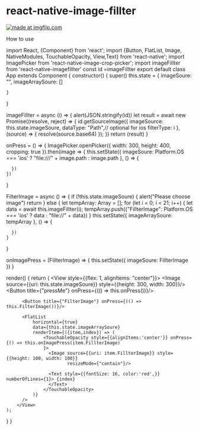 # react-native-image-fillter


<a href="https://imgflip.com/gif/3pbthc"><img src="https://i.imgflip.com/3pbthc.gif" title="made at imgflip.com"/></a>





How to use



import React, {Component} from 'react';
import {Button, FlatList, Image, NativeModules, TouchableOpacity, View,Text} from 'react-native';
import ImagePicker from 'react-native-image-crop-picker';
import imageFillter from 'react-native-imagefillter'
const id =imageFillter
export default class App extends Component {
  constructor() {
    super()
    this.state = {
      imageSoure: "",
      imageArraySoure: []

    }
  }

  imageFillter = async (i) => {
    alert(JSON.stringify(id))
    let result = await new Promise((resolve, reject) => {
      id.getSourceImage({
        imageSource: this.state.imageSoure,
        dataType: "Path",// optional for  ios
        filterType: i
      }, (source) => {
        resolve(source.base64)
      });
    })
    return (result)
  }

  onPress = () => {
    ImagePicker.openPicker({
      width: 300,
      height: 400,
      cropping: true
    }).then(image => {
      this.setState({
        imageSoure: Platform.OS === 'ios' ? "file:///" + image.path : image.path
      }, () => {

      })
    })
  }

  FilterImage = async () => {
    if (!this.state.imageSoure) {
      alert("Please choose image")
      return
    } else {
      let tempArray: Array<any> = [];
      for (let i = 0; i < 21; i++) {
        let data = await this.imageFillter(i);
        tempArray.push({"FillterImage": Platform.OS === 'ios' ? data : "file://" + data})
      }
      this.setState({
        imageArraySoure: tempArray
      }, () => {

      })
    }
  }

  onImagePress = (FillterImage) => {
    this.setState({
      imageSoure: FillterImage
    })
  }

  render() {
    return (
        <View style={{flex: 1, alignItems: "center"}}>
          <Image source={{uri: this.state.imageSoure}} style={{height: 300, width: 300}}/>
          <Button title={"pressMe"} onPress={(() => this.onPress())}/>

          <Button title={"FilterImage"} onPress={(() => this.FilterImage())}/>

          <FlatList
              horizontal={true}
              data={this.state.imageArraySoure}
              renderItem={({item,index}) => (
                  <TouchableOpacity style={{alignItems:'center'}} onPress={() => this.onImagePress(item.FillterImage)
                  }>
                    <Image source={{uri: item.FillterImage}} style={{height: 100, width: 100}}
                           resizeMode={"contain"}/>

                    <Text style={{fontSize: 16, color:'red',}} numberOfLines={1}> {index}
                    </Text>
                  </TouchableOpacity>
              )}
          />
        </View>
    );
  }
}
